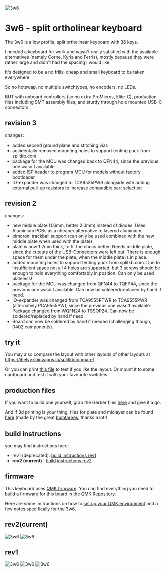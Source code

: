![3w6](https://raw.githubusercontent.com/weteor/3W6/main/images/3w6_rev2_1s.jpg) 

# 3w6 - split ortholinear keyboard

The 3w6 is a low profile, split ortholinear keyboard with 36 keys.

I needed a keyboard for work and wasn't really satisfied with the available alternatives (namely Corne, Kyria and Ferris), mostly because they were rather large and didn't had the spacing I would like.

It's designed to be a no frills, cheap and small keyboard to be taken everywhere.

So no hotswap, no multiple switchtypes, no encoders, no LEDs.

BUT with onboard controllers (so no extra ProMicros, Elite-C), production files including SMT assembly files, and sturdy through hole mounted USB-C connectors.

## revision 3
changes:
- added second ground plane and stitching vias
- accidentally removed mounting holes to support tenting puck from splitkb.com
- package for the MCU was changed back to QFN44, since the previous one wasn't available
- added ISP header to program MCU for models without factory bootloader
- IO-expander was changed to TCA9535PWR alongside with adding external pull-up resistors to increase compatible part selection

## revision 2
changes:
- new middle plate (1.6mm, better 2.0mm) instead of diodes. Uses Aluminium PCBs as a cheaper alternative to lasered aluminium. 
- pimoroni trackball support (can only be used combined with the new middle plate when used with the plate)
- plate is now 1.2mm thick, to fit the chocs better. Needs middle plate, since the cutouts of the USB-Connectors were left out. There is enough space for them under the plate, when the middle plate is in place.
- added mounting holes to support tenting puck from splitkb.com. Due to insufficient space not all 4 holes are supported, but 3 screws should be enough to hold everything comfortably in position. Can only be used plateless! 
- package for the MCU was changed from QFN44 to TQFP44, since the previous one wasn't available. Can now be soldered/replaced by hand if need.
- IO-expander was changed from TCA9555RTWR to TCA9555PWR (alternativly PCA9555PW), since the previous one wasn't available. Package changed from WQFN24 to TSSOP24. Can now be soldered/replaced by hand if need.
- Board can now be soldered by hand if needed (challenging though, 0402 components). 

## try it
You may also compare the layout with other layouts of other layouts at https://jhelvy.shinyapps.io/splitkbcompare/ .

Or you can print [this file](https://raw.githubusercontent.com/weteor/3W6/main/plate_outline.pdf) to test if you like the layout. Or mount it to some cardboard and test it with your favourite switches.

## production files
If you want to build one yourself, grab the 
Gerber files [here](https://github.com/weteor/3W6/tree/main/prod/Rev2) and give it a go.

And if 3d printing is your thing, files for plate and midlayer can be found [here](https://github.com/weteor/3W6/tree/main/prod/Rev2/3d%20Print) (made by the great [bomtarnes](https://github.com/keyboard-magpie), thanks a lot!)
## build instructions
you may find instructions here: 
- rev1 (deprecated): [build instructions rev1](./prod/build_instruction_rev1.md)
- **rev2 (current)**   : [build instructions rev2](./prod/build_instruction_rev2.md)

## firmware
This keyboard uses [QMK firmware](https://qmk.fm/).
You can find everything you need to build a firmware for this board in the [QMK Repository](https://github.com/qmk/qmk_firmware). 

Here are some instructions on how to [set up your QMK environment](https://docs.qmk.fm/#/newbs) and a few notes [specifically for the 3w6](https://github.com/qmk/qmk_firmware/tree/master/keyboards/3w6).

## rev2(current)
![3w6](https://raw.githubusercontent.com/weteor/3W6/main/images/3w6_rev2_1s.jpg) 
![3w6](https://raw.githubusercontent.com/weteor/3W6/main/images/3w6_rev2_2s.jpg) 
## rev1
![3w6](https://raw.githubusercontent.com/weteor/3W6/main/images/3w6_1s.jpg) 
![3w6](https://raw.githubusercontent.com/weteor/3W6/main/images/3w6_2s.jpg)
![3w6](https://raw.githubusercontent.com/weteor/3W6/main/images/3w6_3s.jpg)
